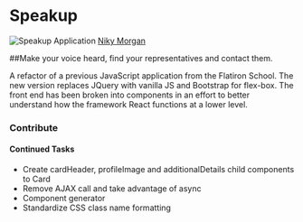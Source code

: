 # Speakup

![Speakup Application](http://nikym.org/img/speakup.gif "Speakup")
[Niky Morgan](https://github.com/nikymorg)

##Make your voice heard, find your representatives and contact them.

A refactor of a previous JavaScript application from the Flatiron School. The new version replaces JQuery with vanilla JS and Bootstrap for flex-box. The front end has been broken into components in an effort to better understand how the framework React functions at a lower level.




### Contribute

#### Continued Tasks
- Create cardHeader, profileImage and additionalDetails child components to Card
- Remove AJAX call and take advantage of async
- Component generator
- Standardize CSS class name formatting
